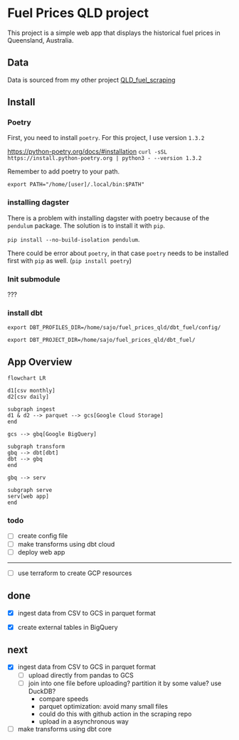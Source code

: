 # Fuel Prices QLD project

This project is a simple web app that displays the historical fuel prices in Queensland, Australia.

## Data

Data is sourced from my other project [QLD_fuel_scraping](https://github.com/gsajko/QLD_fuel_scraping)


## Install

### Poetry
First, you need to install `poetry`. For this project, I use version `1.3.2`

https://python-poetry.org/docs/#installation
`curl -sSL https://install.python-poetry.org | python3 - --version 1.3.2`

Remember to add poetry to your path.

`export PATH="/home/[user]/.local/bin:$PATH"`


### installing dagster
There is a problem with installing dagster with poetry because of the `pendulum` package. The solution is to install it with `pip`.

`pip install --no-build-isolation pendulum`.

There could be error about `poetry`, in that case `poetry` needs to be installed first with `pip` as well. (`pip install poetry`)


### Init submodule

???

### install dbt
`export DBT_PROFILES_DIR=/home/sajo/fuel_prices_qld/dbt_fuel/config/`

`export DBT_PROJECT_DIR=/home/sajo/fuel_prices_qld/dbt_fuel/`

## App Overview
```mermaid
flowchart LR

d1[csv monthly]
d2[csv daily]

subgraph ingest
d1 & d2 --> parquet --> gcs[Google Cloud Storage]
end

gcs --> gbq[Google BigQuery]

subgraph transform
gbq --> dbt[dbt]
dbt --> gbq
end

gbq --> serv

subgraph serve
serv[web app]
end

```

### todo
- [ ] create config file
- [ ] make transforms using dbt cloud
- [ ] deploy web app

---
- [ ] use terraform to create GCP resources


## done
- [x] ingest data from CSV to GCS in parquet format
- [x] create external tables in BigQuery


## next
- [x] ingest data from CSV to GCS in parquet format
    - [ ] upload directly from pandas to GCS
    - [ ] join into one file before uploading? partition it by some value? use DuckDB?
        - compare speeds
        - parquet optimization: avoid many small files
        - could do this with github action in the scraping repo
        - upload in a asynchronous way
- [ ] make transforms using dbt core